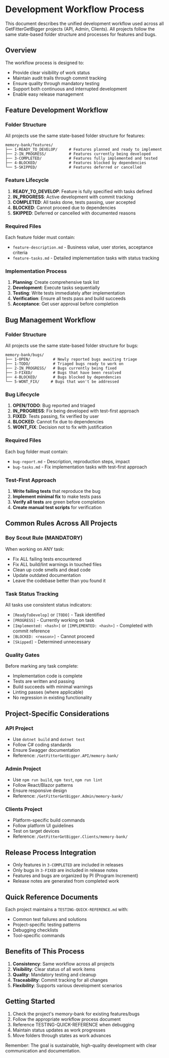 # Development Workflow Process

This document describes the unified development workflow used across all GetFitterGetBigger projects (API, Admin, Clients). All projects follow the same state-based folder structure and processes for features and bugs.

## Overview

The workflow process is designed to:
- Provide clear visibility of work status
- Maintain audit trails through commit tracking
- Ensure quality through mandatory testing
- Support both continuous and interrupted development
- Enable easy release management

## Feature Development Workflow

### Folder Structure
All projects use the same state-based folder structure for features:

```
memory-bank/features/
├── 1-READY_TO_DEVELOP/     # Features planned and ready to implement
├── 2-IN_PROGRESS/          # Features currently being developed
├── 3-COMPLETED/            # Features fully implemented and tested
├── 4-BLOCKED/              # Features blocked by dependencies
└── 5-SKIPPED/              # Features deferred or cancelled
```

### Feature Lifecycle

1. **READY_TO_DEVELOP**: Feature is fully specified with tasks defined
2. **IN_PROGRESS**: Active development with commit tracking
3. **COMPLETED**: All tasks done, tests passing, user accepted
4. **BLOCKED**: Cannot proceed due to dependencies
5. **SKIPPED**: Deferred or cancelled with documented reasons

### Required Files

Each feature folder must contain:
- `feature-description.md` - Business value, user stories, acceptance criteria
- `feature-tasks.md` - Detailed implementation tasks with status tracking

### Implementation Process

1. **Planning**: Create comprehensive task list
2. **Development**: Execute tasks sequentially
3. **Testing**: Write tests immediately after implementation
4. **Verification**: Ensure all tests pass and build succeeds
5. **Acceptance**: Get user approval before completion

## Bug Management Workflow

### Folder Structure
All projects use the same state-based folder structure for bugs:

```
memory-bank/bugs/
├── 1-OPEN/          # Newly reported bugs awaiting triage
├── 1-TODO/          # Triaged bugs ready to work on  
├── 2-IN_PROGRESS/   # Bugs currently being fixed
├── 3-FIXED/         # Bugs that have been resolved
├── 4-BLOCKED/       # Bugs blocked by dependencies
└── 5-WONT_FIX/     # Bugs that won't be addressed
```

### Bug Lifecycle

1. **OPEN/TODO**: Bug reported and triaged
2. **IN_PROGRESS**: Fix being developed with test-first approach
3. **FIXED**: Tests passing, fix verified by user
4. **BLOCKED**: Cannot fix due to dependencies
5. **WONT_FIX**: Decision not to fix with justification

### Required Files

Each bug folder must contain:
- `bug-report.md` - Description, reproduction steps, impact
- `bug-tasks.md` - Fix implementation tasks with test-first approach

### Test-First Approach

1. **Write failing tests** that reproduce the bug
2. **Implement minimal fix** to make tests pass
3. **Verify all tests** are green before completion
4. **Create manual test scripts** for verification

## Common Rules Across All Projects

### Boy Scout Rule (MANDATORY)
When working on ANY task:
- Fix ALL failing tests encountered
- Fix ALL build/lint warnings in touched files
- Clean up code smells and dead code
- Update outdated documentation
- Leave the codebase better than you found it

### Task Status Tracking
All tasks use consistent status indicators:
- `[ReadyToDevelop]` or `[TODO]` - Task identified
- `[PROGRESS]` - Currently working on task
- `[Implemented: <hash>]` or `[IMPLEMENTED: <hash>]` - Completed with commit reference
- `[BLOCKED: <reason>]` - Cannot proceed
- `[Skipped]` - Determined unnecessary

### Quality Gates
Before marking any task complete:
- Implementation code is complete
- Tests are written and passing
- Build succeeds with minimal warnings
- Linting passes (where applicable)
- No regression in existing functionality

## Project-Specific Considerations

### API Project
- Use `dotnet build` and `dotnet test`
- Follow C# coding standards
- Ensure Swagger documentation
- Reference: `/GetFitterGetBigger.API/memory-bank/`

### Admin Project  
- Use `npm run build`, `npm test`, `npm run lint`
- Follow React/Blazor patterns
- Ensure responsive design
- Reference: `/GetFitterGetBigger.Admin/memory-bank/`

### Clients Project
- Platform-specific build commands
- Follow platform UI guidelines
- Test on target devices
- Reference: `/GetFitterGetBigger.Clients/memory-bank/`

## Release Process Integration

- Only features in `3-COMPLETED` are included in releases
- Only bugs in `3-FIXED` are included in release notes
- Features and bugs are organized by PI (Program Increment)
- Release notes are generated from completed work

## Quick Reference Documents

Each project maintains a `TESTING-QUICK-REFERENCE.md` with:
- Common test failures and solutions
- Project-specific testing patterns
- Debugging checklists
- Tool-specific commands

## Benefits of This Process

1. **Consistency**: Same workflow across all projects
2. **Visibility**: Clear status of all work items
3. **Quality**: Mandatory testing and cleanup
4. **Traceability**: Commit tracking for all changes
5. **Flexibility**: Supports various development scenarios

## Getting Started

1. Check the project's memory-bank for existing features/bugs
2. Follow the appropriate workflow process document
3. Reference TESTING-QUICK-REFERENCE when debugging
4. Maintain status updates as work progresses
5. Move folders through states as work advances

Remember: The goal is sustainable, high-quality development with clear communication and documentation.
